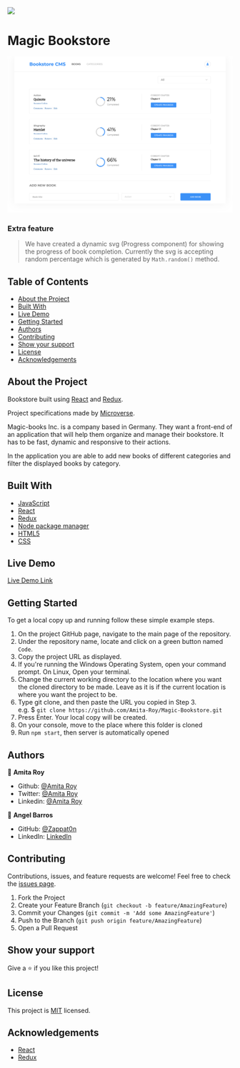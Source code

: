 ![](https://img.shields.io/badge/Microverse-blueviolet)

# Magic Bookstore

![Top Page Screenshot](./screenshots/BookStore.png)

### Extra feature

> We have created a dynamic svg (Progress component) for showing the progress of book completion. Currently the svg is accepting random percentage which is generated by `Math.random()` method.

## Table of Contents

- [About the Project](#about-the-project)
- [Built With](#built-with)
- [Live Demo](#live-demo)
- [Getting Started](#getting-started)
- [Authors](#authors)
- [Contributing](#contributing)
- [Show your support](#show-your-support)
- [License](#license)
- [Acknowledgements](#acknowledgements)

## About the Project

Bookstore built using [React](https://reactjs.org/) and [Redux](https://redux.js.org/).

Project specifications made by [Microverse](https://www.microverse.org/).

Magic-books Inc. is a company based in Germany. They want a front-end of an application that will help them organize and manage their bookstore. It has to be fast, dynamic and responsive to their actions.

In the application you are able to add new books of different categories and filter the displayed books by category.

## Built With

- [JavaScript](https://en.wikipedia.org/wiki/JavaScript)
- [React](https://reactjs.org/)
- [Redux](https://redux.js.org/)
- [Node package manager](https://www.npmjs.com/)
- [HTML5](https://en.wikipedia.org/wiki/HTML5)
- [CSS](https://www.w3schools.com/Css/)

## Live Demo

[Live Demo Link](https://thawing-oasis-30945.herokuapp.com/)

## Getting Started

To get a local copy up and running follow these simple example steps.

1. On the project GitHub page, navigate to the main page of the repository.
2. Under the repository name, locate and click on a green button named `Code`.
3. Copy the project URL as displayed.
4. If you're running the Windows Operating System, open your command prompt. On Linux, Open your terminal.
5. Change the current working directory to the location where you want the cloned directory to be made. Leave as it is if the current location is where you want the project to be.
6. Type git clone, and then paste the URL you copied in Step 3. <br>
   e.g. $ `git clone https://github.com/Amita-Roy/Magic-Bookstore.git`
7. Press Enter. Your local copy will be created.
8. On your console, move to the place where this folder is cloned
9. Run `npm start`, then server is automatically opened

## Authors

👤 **Amita Roy**

- Github: [@Amita Roy](https://github.com/Amita-Roy)
- Twitter: [@Amita Roy](https://twitter.com/AmitaRoy14)
- Linkedin: [@Amita Roy](https://www.linkedin.com/in/amita-roy-3b823b68/)

👤 **Angel Barros**

- GitHub: [@Zappat0n](https://github.com/Zappat0n)
- LinkedIn: [LinkedIn](https://www.linkedin.com/in/angel-barros/)

## Contributing

Contributions, issues, and feature requests are welcome!
Feel free to check the [issues page](../../issues).

1. Fork the Project
2. Create your Feature Branch (`git checkout -b feature/AmazingFeature`)
3. Commit your Changes (`git commit -m 'Add some AmazingFeature'`)
4. Push to the Branch (`git push origin feature/AmazingFeature`)
5. Open a Pull Request

## Show your support

Give a ⭐️ if you like this project!

## License

This project is [MIT](./LICENSE) licensed.

## Acknowledgements

- [React](https://reactjs.org/)
- [Redux](https://redux.js.org/)
